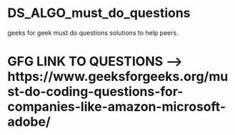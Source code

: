 # DS_ALGO_must_do_questions
geeks for geek must do questions solutions to help peers.  

<h1>GFG LINK TO QUESTIONS --> https://www.geeksforgeeks.org/must-do-coding-questions-for-companies-like-amazon-microsoft-adobe/
